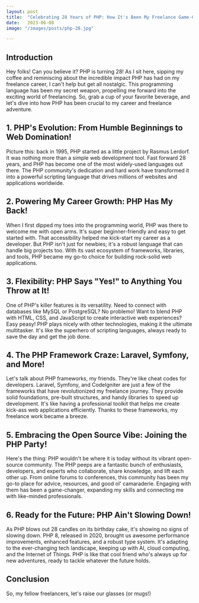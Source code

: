 ```yaml
---
layout: post
title:  "Celebrating 28 Years of PHP: How It's Been My Freelance Game-Changer!"
date:   2023-06-08
image: "/images/posts/php-28.jpg"

---
```


## Introduction
Hey folks! Can you believe it? PHP is turning 28! As I sit here, sipping my coffee and reminiscing about the incredible impact PHP has had on my freelance career, I can't help but get all nostalgic. This programming language has been my secret weapon, propelling me forward into the exciting world of freelancing. So, grab a cup of your favorite beverage, and let's dive into how PHP has been crucial to my career and freelance adventure.

## 1. PHP's Evolution: From Humble Beginnings to Web Domination!
Picture this: back in 1995, PHP started as a little project by Rasmus Lerdorf. It was nothing more than a simple web development tool. Fast forward 28 years, and PHP has become one of the most widely-used languages out there. The PHP community's dedication and hard work have transformed it into a powerful scripting language that drives millions of websites and applications worldwide.

## 2. Powering My Career Growth: PHP Has My Back!
When I first dipped my toes into the programming world, PHP was there to welcome me with open arms. It's super beginner-friendly and easy to get started with. That accessibility helped me kick-start my career as a developer. But PHP isn't just for newbies; it's a robust language that can handle big projects too. With its vast ecosystem of frameworks, libraries, and tools, PHP became my go-to choice for building rock-solid web applications.

## 3. Flexibility: PHP Says "Yes!" to Anything You Throw at It!
One of PHP's killer features is its versatility. Need to connect with databases like MySQL or PostgreSQL? No problemo! Want to blend PHP with HTML, CSS, and JavaScript to create interactive web experiences? Easy peasy! PHP plays nicely with other technologies, making it the ultimate multitasker. It's like the superhero of scripting languages, always ready to save the day and get the job done.

## 4. The PHP Framework Craze: Laravel, Symfony, and More!
Let's talk about PHP frameworks, my friends. They're like cheat codes for developers. Laravel, Symfony, and CodeIgniter are just a few of the frameworks that have revolutionized my freelance journey. They provide solid foundations, pre-built structures, and handy libraries to speed up development. It's like having a professional toolkit that helps me create kick-ass web applications efficiently. Thanks to these frameworks, my freelance work became a breeze.

## 5. Embracing the Open Source Vibe: Joining the PHP Party!
Here's the thing: PHP wouldn't be where it is today without its vibrant open-source community. The PHP peeps are a fantastic bunch of enthusiasts, developers, and experts who collaborate, share knowledge, and lift each other up. From online forums to conferences, this community has been my go-to place for advice, resources, and good ol' camaraderie. Engaging with them has been a game-changer, expanding my skills and connecting me with like-minded professionals.

## 6. Ready for the Future: PHP Ain't Slowing Down!
As PHP blows out 28 candles on its birthday cake, it's showing no signs of slowing down. PHP 8, released in 2020, brought us awesome performance improvements, enhanced features, and a robust type system. It's adapting to the ever-changing tech landscape, keeping up with AI, cloud computing, and the Internet of Things. PHP is like that cool friend who's always up for new adventures, ready to tackle whatever the future holds.

## Conclusion
So, my fellow freelancers, let's raise our glasses (or mugs!)